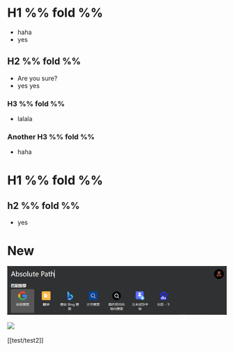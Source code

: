 # H1 %% fold %%

- haha
- yes

## H2 %% fold %% 

- Are you sure?
- yes yes
### H3 %% fold %% 

- lalala

### Another H3 %% fold %%

- haha

# H1 %% fold %%

## h2 %% fold %%

- yes

# New



![](/_attachments/Pasted%20image%2020241214112948.png)

![](../_attachments/Pasted%20image%2020241214114022.png)

[[test/test2]]






